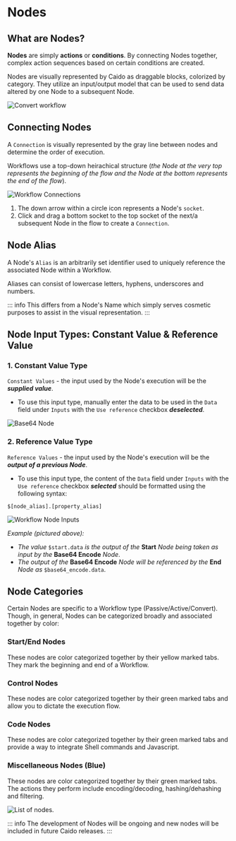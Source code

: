 # Nodes

## What are Nodes?

**Nodes** are simply **actions** or **conditions**. By connecting Nodes together, complex action sequences based on certain conditions are created.

Nodes are visually represented by Caido as draggable blocks, colorized by category. They utilize an input/output model that can be used to send data altered by one Node to a subsequent Node.

<img alt="Convert workflow" src="/_images/workflow_convert_basic.png" center/>

## Connecting Nodes

A `Connection` is visually represented by the gray line between nodes and determine the order of execution.

Workflows use a top-down heirachical structure (_the Node at the very top represents the beginning of the flow and the Node at the bottom represents the end of the flow_).

<img alt="Workflow Connections" src="/_images/node_connect.png" center/>

1. The down arrow within a circle icon represents a Node's `socket`.
2. Click and drag a bottom socket to the top socket of the next/a subsequent Node in the flow to create a `Connection`.

## Node Alias

A Node's `Alias` is an arbitrarily set identifier used to uniquely reference the associated Node within a Workflow.

Aliases can consist of lowercase letters, hyphens, underscores and numbers.

::: info
This differs from a Node's Name which simply serves cosmetic purposes to assist in the visual representation.
:::

## Node Input Types: Constant Value & Reference Value

### 1. Constant Value Type

`Constant Values` - the input used by the Node's execution will be the **_supplied value_**.

- To use this input type, manually enter the data to be used in the `Data` field under `Inputs` with the `Use reference` checkbox **_deselected_**.

<img alt="Base64 Node" src="/_images/const_value_node.png" center/>

### 2. Reference Value Type

`Reference Values` - the input used by the Node's execution will be the **_output of a previous Node_**.

- To use this input type, the content of the `Data` field under `Inputs` with the `Use reference` checkbox **_selected_** should be formatted using the following syntax:

```
$[node_alias].[property_alias]
```

<img alt="Workflow Node Inputs" src="/_images/reference_value_node.png" center/>

_Example (pictured above):_

- _The value_ `$start.data` _is the output of the_ **Start** _Node being taken as input by the_ **Base64 Encode** _Node_.
- _The output of the_ **Base64 Encode** _Node will be referenced by the_ **End** _Node as_ `$base64_encode.data`.

## Node Categories

Certain Nodes are specific to a Workflow type (Passive/Active/Convert). Though, in general, Nodes can be categorized broadly and associated together by color:

### Start/End Nodes

These nodes are color categorized together by their yellow marked tabs. They mark the beginning and end of a Workflow.

### Control Nodes

These nodes are color categorized together by their green marked tabs and allow you to dictate the execution flow.

### Code Nodes

These nodes are color categorized together by their green marked tabs and provide a way to integrate Shell commands and Javascript.

### Miscellaneous Nodes (Blue)

These nodes are color categorized together by their green marked tabs. The actions they perform include encoding/decoding, hashing/dehashing and filtering.

<img alt="List of nodes." src="/_images/nodes_all_types.png" center/>

::: info
The development of Nodes will be ongoing and new nodes will be included in future Caido releases.
:::
